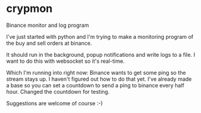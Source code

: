 # crypmon
Binance monitor and log program

I've just started with python and I'm trying to make a monitoring program of the buy and sell orders at binance. 

It should run in the background, popup notifications and write logs to a file.
I want to do this with websocket so it's real-time.

Which I'm running into right now:
Binance wants to get some ping so the stream stays up.
I haven't figured out how to do that yet.
I've already made a base so you can set a countdown to send a ping to binance every half hour.
Changed the countdown for testing.

Suggestions are welcome of course :-)

